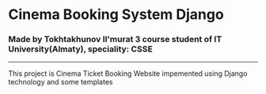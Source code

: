 # Cinema Booking System Django
<h3>Made by Tokhtakhunov Il'murat 3 course student of IT University(Almaty), speciality: CSSE</h3>
<hr>
<p>This project is Cinema Ticket Booking Website impemented using Django technology and some templates</p>
